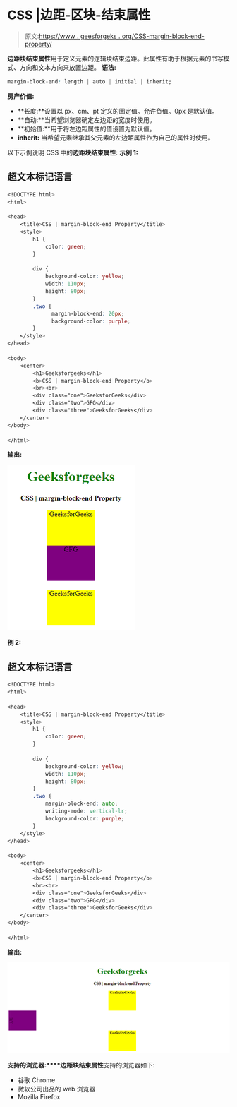 # CSS |边距-区块-结束属性

> 原文:[https://www . geesforgeks . org/CSS-margin-block-end-property/](https://www.geeksforgeeks.org/css-margin-block-end-property/)

**边距块结束属性**用于定义元素的逻辑块结束边距。此属性有助于根据元素的书写模式、方向和文本方向来放置边距。
**语法:**

```css
margin-block-end: length | auto | initial | inherit;
```

**房产价值:**

*   **长度:**设置以 px、cm、pt 定义的固定值。允许负值。0px 是默认值。
*   **自动:**当希望浏览器确定左边距的宽度时使用。
*   **初始值:**用于将左边距属性的值设置为默认值。
*   **inherit:** 当希望元素继承其父元素的左边距属性作为自己的属性时使用。

以下示例说明 CSS 中的**边距块结束属性**:
**示例 1:**

## 超文本标记语言

```css
<!DOCTYPE html>
<html>

<head>
    <title>CSS | margin-block-end Property</title>
    <style>
        h1 {
            color: green;
        }

        div {
            background-color: yellow;
            width: 110px;
            height: 80px;
        }
        .two {
              margin-block-end: 20px;
              background-color: purple;
        }
    </style>
</head>

<body>
    <center>
        <h1>Geeksforgeeks</h1>
        <b>CSS | margin-block-end Property</b>
        <br><br>
        <div class="one">GeeksforGeeks</div>
        <div class="two">GFG</div>
        <div class="three">GeeksforGeeks</div>
    </center>
</body>

</html>
```

**输出:**

![](img/1a988eead9f74767469101f403721ea1.png)

**例 2:**

## 超文本标记语言

```css
<!DOCTYPE html>
<html>

<head>
    <title>CSS | margin-block-end Property</title>
    <style>
        h1 {
            color: green;
        }

        div {
            background-color: yellow;
            width: 110px;
            height: 80px;
        }
        .two {
            margin-block-end: auto;
            writing-mode: vertical-lr;
            background-color: purple;
        }
    </style>
</head>

<body>
    <center>
        <h1>Geeksforgeeks</h1>
        <b>CSS | margin-block-end Property</b>
        <br><br>
        <div class="one">GeeksforGeeks</div>
        <div class="two">GFG</div>
        <div class="three">GeeksforGeeks</div>
    </center>
</body>

</html>
```

**输出:**

![](img/eee6f64c31c745f13b5a5a80540cc8a2.png)

**支持的浏览器:****边距块结束属性**支持的浏览器如下:

*   谷歌 Chrome
*   微软公司出品的 web 浏览器
*   Mozilla Firefox